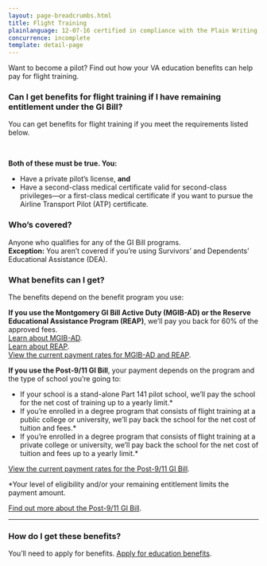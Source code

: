 ```yaml
---
layout: page-breadcrumbs.html
title: Flight Training
plainlanguage: 12-07-16 certified in compliance with the Plain Writing Act
concurrence: incomplete
template: detail-page
---
```


<div itemscope itemtype="http://schema.org/FAQPage">
<div itemprop="description" class="va-introtext">

Want to become a pilot? Find out how your VA education benefits can help pay for flight training.

</div>


<div class="feature" markdown=“1” itemscope itemtype="http://schema.org/Question">
<h3 itemprop="name">Can I get benefits for flight training if I have remaining entitlement under the GI Bill?</h3>
<div itemprop="acceptedAnswer" itemscope itemtype="http://schema.org/Answer">
<div itemprop="text">

You can get benefits for flight training if you meet the requirements listed below.

<br>

**Both of these must be true. You:**
- Have a private pilot’s license, **and**
- Have a second-class medical certificate valid for second-class privileges—or a first-class medical certificate if you want to pursue the Airline Transport Pilot (ATP) certificate.

</div>
</div>

<div itemscope itemtype="http://schema.org/Question">
<h3 itemprop="name">Who’s covered?</h3>
<div itemprop="acceptedAnswer" itemscope itemtype="http://schema.org/Answer">
<div itemprop="text">

Anyone who qualifies for any of the GI Bill programs. <br />
**Exception:** You aren’t covered if you’re using Survivors’ and Dependents’ Educational Assistance (DEA).  

</div>
</div>
</div>
</div>

<div itemscope itemtype="http://schema.org/Question">
<h3 itemprop="name">What benefits can I get?</h3>
<div itemprop="acceptedAnswer" itemscope itemtype="http://schema.org/Answer">
<div itemprop="text">

The benefits depend on the benefit program you use:

**If you use the Montgomery GI Bill Active Duty (MGIB-AD) or the Reserve Educational Assistance Program (REAP)**, we’ll pay you back for 60% of the approved fees.<br />
[Learn about MGIB-AD](/education/gi-bill/montgomery-active-duty/).<br />
[Learn about REAP](/education/other-educational-assistance-programs/reap/).<br />
[View the current payment rates for MGIB-AD and REAP](https://www.benefits.va.gov/gibill/resources/benefits_resources/rate_tables.asp). 

**If you use the Post-9/11 GI Bill**, your payment depends on the program and the type of school you’re going to: 
- If your school is a stand-alone Part 141 pilot school, we’ll pay the school for the net cost of training up to a yearly limit.\* 
- If you’re enrolled in a degree program that consists of flight training at a public college or university, we’ll pay back the school for the net cost of tuition and fees.\*
- If you’re enrolled in a degree program that consists of flight training at a private college or university, we’ll pay back the school for the net cost of tuition and fees up to a yearly limit.\* 

[View the current payment rates for the Post-9/11 GI Bill](https://www.benefits.va.gov/gibill/resources/benefits_resources/rate_tables.asp).

\*Your level of eligibility and/or your remaining entitlement limits the payment amount. 

[Find out more about the Post-9/11 GI Bill](/education/gi-bill/post-9-11/). 


</div>
</div>
</div>

-----

<div itemscope itemtype="http://schema.org/Question">
<h3 itemprop="name">How do I get these benefits?</h3>
<div itemprop="acceptedAnswer" itemscope itemtype="http://schema.org/Answer">
<div itemprop="text">

You’ll need to apply for benefits. [Apply for education benefits](/education/apply-for-education-benefits/).

</div>
</div>
</div>
</div>
